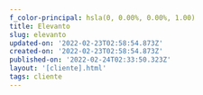 ```yaml
---
f_color-principal: hsla(0, 0.00%, 0.00%, 1.00)
title: Elevanto
slug: elevanto
updated-on: '2022-02-23T02:58:54.873Z'
created-on: '2022-02-23T02:58:54.873Z'
published-on: '2022-02-24T02:33:50.323Z'
layout: '[cliente].html'
tags: cliente
---
```



